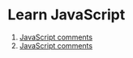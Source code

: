 # Learn JavaScript

1. [JavaScript comments](https://github.com/azbba/l-javascript/blob/main/lesson-files/001-comments.md)
2. [JavaScript comments](https://github.com/azbba/l-javascript/blob/main/lesson-files/002-output.md)
